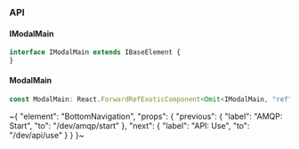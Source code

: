 

### API

#### IModalMain

```ts
interface IModalMain extends IBaseElement {
}
```

#### ModalMain

```ts
const ModalMain: React.ForwardRefExoticComponent<Omit<IModalMain, "ref"> & React.RefAttributes<unknown>>;
```

~{
  "element": "BottomNavigation",
  "props": {
    "previous": {
      "label": "AMQP: Start",
      "to": "/dev/amqp/start"
    },
    "next": {
      "label": "API: Use",
      "to": "/dev/api/use"
    }
  }
}~
